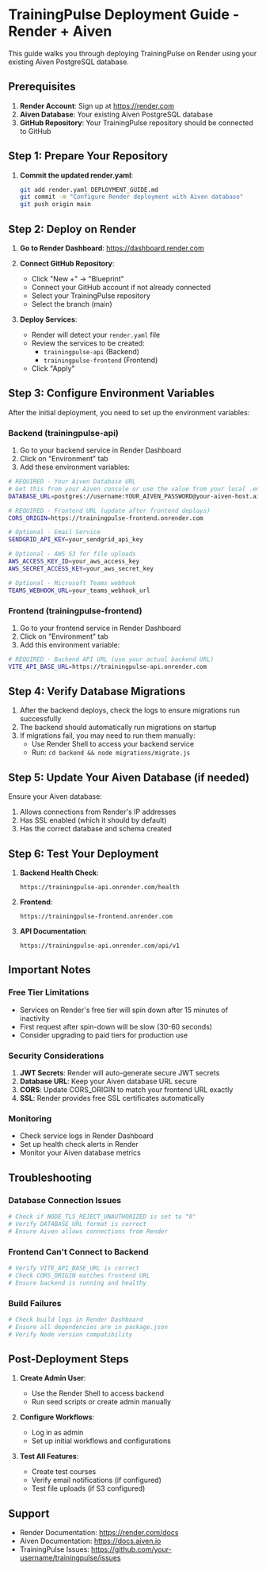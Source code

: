 # TrainingPulse Deployment Guide - Render + Aiven

This guide walks you through deploying TrainingPulse on Render using your existing Aiven PostgreSQL database.

## Prerequisites

1. **Render Account**: Sign up at https://render.com
2. **Aiven Database**: Your existing Aiven PostgreSQL database
3. **GitHub Repository**: Your TrainingPulse repository should be connected to GitHub

## Step 1: Prepare Your Repository

1. **Commit the updated render.yaml**:
   ```bash
   git add render.yaml DEPLOYMENT_GUIDE.md
   git commit -m "Configure Render deployment with Aiven database"
   git push origin main
   ```

## Step 2: Deploy on Render

1. **Go to Render Dashboard**: https://dashboard.render.com

2. **Connect GitHub Repository**:
   - Click "New +" → "Blueprint"
   - Connect your GitHub account if not already connected
   - Select your TrainingPulse repository
   - Select the branch (main)

3. **Deploy Services**:
   - Render will detect your `render.yaml` file
   - Review the services to be created:
     - `trainingpulse-api` (Backend)
     - `trainingpulse-frontend` (Frontend)
   - Click "Apply"

## Step 3: Configure Environment Variables

After the initial deployment, you need to set up the environment variables:

### Backend (trainingpulse-api)

1. Go to your backend service in Render Dashboard
2. Click on "Environment" tab
3. Add these environment variables:

```bash
# REQUIRED - Your Aiven Database URL
# Get this from your Aiven console or use the value from your local .env file
DATABASE_URL=postgres://username:YOUR_AIVEN_PASSWORD@your-aiven-host.aivencloud.com:port/database?sslmode=require

# REQUIRED - Frontend URL (update after frontend deploys)
CORS_ORIGIN=https://trainingpulse-frontend.onrender.com

# Optional - Email Service
SENDGRID_API_KEY=your_sendgrid_api_key

# Optional - AWS S3 for file uploads
AWS_ACCESS_KEY_ID=your_aws_access_key
AWS_SECRET_ACCESS_KEY=your_aws_secret_key

# Optional - Microsoft Teams webhook
TEAMS_WEBHOOK_URL=your_teams_webhook_url
```

### Frontend (trainingpulse-frontend)

1. Go to your frontend service in Render Dashboard
2. Click on "Environment" tab
3. Add this environment variable:

```bash
# REQUIRED - Backend API URL (use your actual backend URL)
VITE_API_BASE_URL=https://trainingpulse-api.onrender.com
```

## Step 4: Verify Database Migrations

1. After the backend deploys, check the logs to ensure migrations run successfully
2. The backend should automatically run migrations on startup
3. If migrations fail, you may need to run them manually:
   - Use Render Shell to access your backend service
   - Run: `cd backend && node migrations/migrate.js`

## Step 5: Update Your Aiven Database (if needed)

Ensure your Aiven database:
1. Allows connections from Render's IP addresses
2. Has SSL enabled (which it should by default)
3. Has the correct database and schema created

## Step 6: Test Your Deployment

1. **Backend Health Check**:
   ```
   https://trainingpulse-api.onrender.com/health
   ```

2. **Frontend**:
   ```
   https://trainingpulse-frontend.onrender.com
   ```

3. **API Documentation**:
   ```
   https://trainingpulse-api.onrender.com/api/v1
   ```

## Important Notes

### Free Tier Limitations
- Services on Render's free tier will spin down after 15 minutes of inactivity
- First request after spin-down will be slow (30-60 seconds)
- Consider upgrading to paid tiers for production use

### Security Considerations
1. **JWT Secrets**: Render will auto-generate secure JWT secrets
2. **Database URL**: Keep your Aiven database URL secure
3. **CORS**: Update CORS_ORIGIN to match your frontend URL exactly
4. **SSL**: Render provides free SSL certificates automatically

### Monitoring
- Check service logs in Render Dashboard
- Set up health check alerts in Render
- Monitor your Aiven database metrics

## Troubleshooting

### Database Connection Issues
```bash
# Check if NODE_TLS_REJECT_UNAUTHORIZED is set to "0"
# Verify DATABASE_URL format is correct
# Ensure Aiven allows connections from Render
```

### Frontend Can't Connect to Backend
```bash
# Verify VITE_API_BASE_URL is correct
# Check CORS_ORIGIN matches frontend URL
# Ensure backend is running and healthy
```

### Build Failures
```bash
# Check build logs in Render Dashboard
# Ensure all dependencies are in package.json
# Verify Node version compatibility
```

## Post-Deployment Steps

1. **Create Admin User**:
   - Use the Render Shell to access backend
   - Run seed scripts or create admin manually

2. **Configure Workflows**:
   - Log in as admin
   - Set up initial workflows and configurations

3. **Test All Features**:
   - Create test courses
   - Verify email notifications (if configured)
   - Test file uploads (if S3 configured)

## Support

- Render Documentation: https://render.com/docs
- Aiven Documentation: https://docs.aiven.io
- TrainingPulse Issues: https://github.com/your-username/trainingpulse/issues